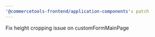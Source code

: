 ```yaml
---
'@commercetools-frontend/application-components': patch
---
```


Fix height cropping issue on customFormMainPage
